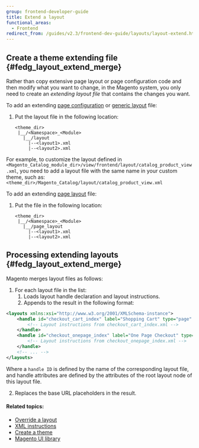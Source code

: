```yaml
---
group: frontend-developer-guide
title: Extend a layout
functional_areas:
  - Frontend
redirect_from: /guides/v2.3/frontend-dev-guide/layouts/layout-extend.html
---
```


## Create a theme extending file {#fedg_layout_extend_merge}

Rather than copy extensive page layout or page configuration code and then modify what you want to change, in the Magento system, you only need to create an _extending layout file_ that contains the changes you want. 

To add an extending [page configuration]({{page.baseurl}}/frontend-development/layouts/file-types.html#layout-types-conf) or [generic layout]({{page.baseurl}}/frontend-development/layouts/file-types.html#layout-types-gen) file:

1. Put the layout file in the following location:
   ```tree
   <theme_dir>
    |__/<Namespace>_<Module>
      |__/layout
        |--<layout1>.xml
        |--<layout2>.xml
   ```

For example, to customize the layout defined in `<Magento_Catalog_module_dir>/view/frontend/layout/catalog_product_view.xml`, you need to add a layout file with the same name in your custom theme, such as: `<theme_dir>/Magento_Catalog/layout/catalog_product_view.xml`

To add an extending [page layout]({{page.baseurl}}/frontend-development/layouts/file-types.html#layout-types-page) file:

1. Put the file in the following location:
   ```tree
   <theme_dir>
    |__/<Namespace>_<Module>
      |__/page_layout
        |--<layout1>.xml
        |--<layout2>.xml
   ```

## Processing extending layouts {#fedg_layout_extend_merge}

Magento merges layout files as follows:

1. For each layout file in the list:
   1. Loads layout handle declaration and layout instructions.
   2. Appends to the result in the following format:

```xml
<layouts xmlns:xsi="http://www.w3.org/2001/XMLSchema-instance">
    <handle id="checkout_cart_index" label="Shopping Cart" type="page" parent="default">
        <!-- Layout instructions from checkout_cart_index.xml -->
    </handle>
    <handle id="checkout_onepage_index" label="One Page Checkout" type="page" parent="default">
        <!-- Layout instructions from checkout_onepage_index.xml -->
    </handle>
    <!-- ... -->
</layouts>
```

Where a `handle ID` is defined by the name of the corresponding layout file, and handle attributes are defined by the attributes of the root layout node of this layout file.

2. Replaces the base URL placeholders in the result.

#### Related topics:

* [Override a layout]({{page.baseurl}}/frontend-development/layouts/override.html)
* [XML instructions]({{page.baseurl}}/frontend-development/layouts/xml-instructions.html)
* [Create a theme]({{page.baseurl}}/frontend-development/themes/create-theme.html)
* [Magento UI library]({{page.baseurl}}/frontend-development/css/ui-library.html)

